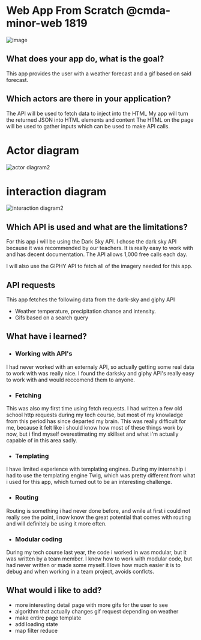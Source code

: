# Web App From Scratch @cmda-minor-web 1819
![image](https://user-images.githubusercontent.com/43436118/75522841-321b2000-5a0b-11ea-9b9b-5f601dd922af.png)


## What does your app do, what is the goal?
This app provides the user with a weather forecast and a gif based on said forecast.

## Which actors are there in your application?
The API will be used to fetch data to inject into the HTML
My app will turn the returned JSON into HTML elements and content
The HTML on the page will be used to gather inputs which can be used to make API calls.

# Actor diagram
![actor diagram2](https://user-images.githubusercontent.com/43436118/75547598-88985680-5a2b-11ea-97a5-8a0063acee79.png)


# interaction diagram
![interaction diagram2](https://user-images.githubusercontent.com/43436118/75524196-b7073900-5a0d-11ea-8b0f-b720e60e5051.png)


## Which API is used and what are the limitations?
For this app i will be using the Dark Sky API. I chose the dark sky API because it was recommended by our teachers. It is really easy to work with and has decent documentation. The API allows 1,000 free calls each day.

I will also use the GIPHY API to fetch all of the imagery needed for this app.

## API requests
This app fetches the following data from the dark-sky and giphy API

- Weather temperature, precipitation chance and intensity.
- Gifs based on a search query

## What have i learned?
- ### Working with API's
I had never worked with an externaly API, so actually getting some real data to work with was really nice. I found the darksky and giphy API's really easy to work with and would reccomend them to anyone. 

- ### Fetching
This was also my first time using fetch requests. I had written a few old school http requests during my tech course, but most of my knowladge from this period has since departed my brain. This was really difficult for me, because it felt like i should know how most of these things work by now, but i find myself overestimating my skillset and what i'm actually capable of in this area sadly.

- ### Templating
I have limited experience with templating engines. During my internship i had to use the templating engine Twig, which was pretty different from what i used for this app, which turned out to be an interesting challenge. 

- ### Routing
Routing is something i had never done before, and wnile at first i could not really see the point, i now know the great potential that comes with routing and will definitely be using it more often. 

- ### Modular coding
During my tech course last year, the code i worked in was modular, but it was written by a team member. I knew how to work with modular code, but had never written or made some myself. I love how much easier it is to debug and when working in a team project, avoids conflcts.

## What would i like to add?
- more interesting detail page with more gifs for the user to see
- algorithm that actually changes gif request depending on weather
- make entire page template
- add loading state
- map filter reduce

